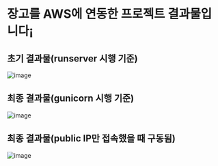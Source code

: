 # 장고를 AWS에 연동한 프로젝트 결과물입니다¡

## 초기 결과물(runserver 시행 기준)
![image](https://github.com/user-attachments/assets/3fcda839-84b8-415e-aa5d-642f001a5ed1)

## 최종 결과물(gunicorn 시행 기준)
![image](https://github.com/user-attachments/assets/09ebda1c-da42-4bc3-9928-85b881a5a01d)

## 최종 결과물(public IP만 접속했을 때 구동됨)
![image](https://github.com/user-attachments/assets/389efbff-461f-40d8-b2bb-71f1d846aada)
